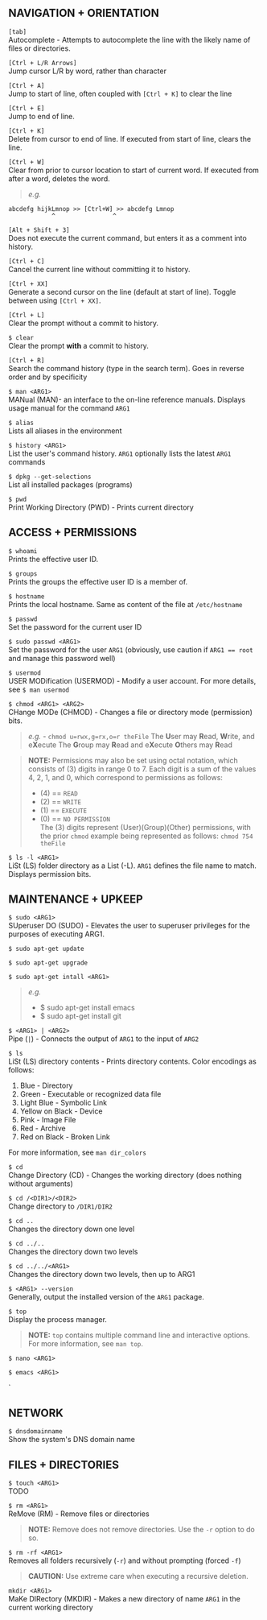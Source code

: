 ## NAVIGATION + ORIENTATION<br/>
`[tab]`<br/>
Autocomplete - Attempts to autocomplete the line with the likely name of files or directories.

`[Ctrl + L/R Arrows]`<br/>
Jump cursor L/R by word, rather than character

`[Ctrl + A]`<br/>
Jump to start of line, often coupled with `[Ctrl + K]` to clear the line

`[Ctrl + E]`<br/>
Jump to end of line.

`[Ctrl + K]`<br/>
Delete from cursor to end of line. If executed from start of line, clears the line.

`[Ctrl + W]`<br/>
Clear from prior to cursor location to start of current word. If executed from after a word, deletes the word.<br/>
> _e.g._
```
abcdefg hijkLmnop >> [Ctrl+W] >> abcdefg Lmnop
            ^                ^
```

`[Alt + Shift + 3]`<br/>
Does not execute the current command, but enters it as a comment into history.

`[Ctrl + C]`<br/>
Cancel the current line without committing it to history.

`[Ctrl + XX]`<br/>
Generate a second cursor on the line (default at start of line). Toggle between using `[Ctrl + XX]`.

`[Ctrl + L]`<br/>
Clear the prompt without a commit to history.

`$ clear`<br/>
Clear the prompt **with** a commit to history.

`[Ctrl + R]`<br/>
Search the command history (type in the search term). Goes in reverse order and by specificity

`$ man <ARG1>`<br/>
MANual (MAN)- an interface to the on-line reference manuals. Displays usage manual for the command `ARG1`

`$ alias`<br/>
Lists all aliases in the environment

`$ history <ARG1>`<br/>
List the user's command history. `ARG1` optionally lists the latest `ARG1` commands

`$ dpkg --get-selections`<br/>
List all installed packages (programs)

`$ pwd`<br/>
Print Working Directory (PWD) - Prints current directory

## ACCESS + PERMISSIONS<br/>

`$ whoami`<br/>
Prints the effective user ID.

`$ groups`<br/>
Prints the groups the effective user ID is a member of.

`$ hostname`<br/>
Prints the local hostname. Same as content of the file at `/etc/hostname`

`$ passwd`<br/>
Set the password for the current user ID

`$ sudo passwd <ARG1>`<br/>
Set the password for the user `ARG1` (obviously, use caution if `ARG1 == root` and manage this password well)

`$ usermod`<br/>
USER MODification (USERMOD) - Modify a user account. For more details, see `$ man usermod`

`$ chmod <ARG1> <ARG2>`<br/>
CHange MODe (CHMOD) - Changes a file or directory mode (permission) bits.<br/>
> _e.g._ - `chmod u=rwx,g=rx,o=r theFile`
> The **U**ser may **R**ead, **W**rite, and e**X**ecute
> The **G**roup may **R**ead and e**X**ecute
> **O**thers may **R**ead

> **NOTE:** Permissions may also be set using octal notation, which consists of (3) digits in range 0 to 7. Each digit is a sum of the values 4, 2, 1, and 0, which correspond to permissions as follows:
> * (4) == `READ`
> * (2) == `WRITE`
> * (1) == `EXECUTE`
> * (0) == `NO PERMISSION`<br/>
> The (3) digits represent (User)(Group)(Other) permissions, with the prior `chmod` example being represented as follows:
> `chmod 754 theFile`

`$ ls -l <ARG1>`<br/>
LiSt (LS) folder directory as a List (-L). `ARG1` defines the file name to match. Displays permission bits.


## MAINTENANCE + UPKEEP<br/>

`$ sudo <ARG1>`<br/>
SUperuser DO (SUDO) - Elevates the user to superuser privileges for the purposes of executing ARG1.

`$ sudo apt-get update`<br/>

`$ sudo apt-get upgrade`<br/>

`$ sudo apt-get intall <ARG1>`<br/>

> _e.g._
> * $ sudo apt-get install emacs
> * $ sudo apt-get install git

`$ <ARG1> | <ARG2> `<br/>
Pipe (`|`) - Connects the output of `ARG1` to the input of `ARG2`

`$ ls`<br/>
LiSt (LS) directory contents - Prints directory contents. Color encodings as follows:
1. Blue - Directory
2. Green - Executable or recognized data file
3. Light Blue - Symbolic Link
4. Yellow on Black - Device
5. Pink - Image File
6. Red - Archive
7. Red on Black - Broken Link

For more information, see `man dir_colors`

`$ cd`<br/>
Change Directory (CD) - Changes the working directory (does nothing without arguments)

`$ cd /<DIR1>/<DIR2>`<br/>
Change directory to `/DIR1/DIR2`

`$ cd ..`<br/>
Changes the directory down one level

`$ cd ../..`<br/>
Changes the directory down two levels

`$ cd ../../<ARG1>`<br/>
Changes the directory down two levels, then up to ARG1

`$ <ARG1> --version`<br/>
Generally, output the installed version of the `ARG1` package.

`$ top`<br/>
Display the process manager.
> **NOTE:** `top` contains multiple command line and interactive options. For more information, see `man top`.

`$ nano <ARG1>`

`$ emacs <ARG1>`

`



## NETWORK<br/>
`$ dnsdomainname`<br/>
Show the system's DNS domain name


## FILES + DIRECTORIES<br/>
`$ touch <ARG1>`<br/>
TODO

`$ rm <ARG1>`<br/>
ReMove (RM) - Remove files or directories
> **NOTE:** Remove does not remove directories. Use the `-r` option to do so.

`$ rm -rf <ARG1>`<br/>
Removes all folders recursively (`-r`) and without prompting (forced `-f`)
> **CAUTION:** Use extreme care when executing a recursive deletion.

`mkdir <ARG1>`<br/>
MaKe DIRectory (MKDIR) - Makes a new directory of name `ARG1` in the current working directory

